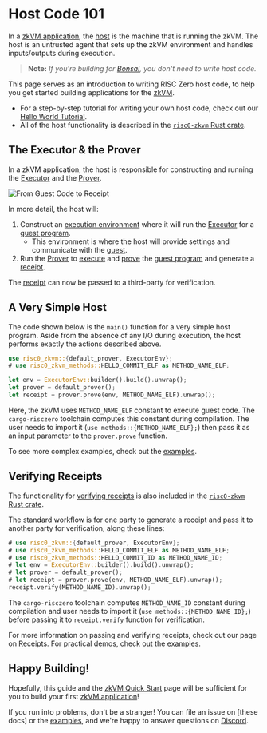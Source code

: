 # Host Code 101

In a [zkVM application][zkVM], the [host] is the machine that is running the
zkVM. The host is an untrusted agent that sets up the zkVM environment and
handles inputs/outputs during execution.

> **Note:** _If you're building for [Bonsai], you don't need to write host
> code._

This page serves as an introduction to writing RISC Zero host code, to help you
get started building applications for the [zkVM].

- For a step-by-step tutorial for writing your own host code, check out our
  [Hello World Tutorial][tutorial].
- All of the host functionality is described in the [`risc0-zkvm` Rust
  crate][risc0-zkvm].

## The Executor & the Prover

In a zkVM application, the host is responsible for constructing and running the
[Executor] and the [Prover].

![From Guest Code to Receipt][from-rust-to-receipt]

In more detail, the host will:

1. Construct an [execution environment][executor-env] where it will run the
   [Executor] for a [guest program].
   - This environment is where the host will provide settings and communicate
     with the [guest].
2. Run the [Prover] to [execute] and [prove] the [guest program] and generate a
   [receipt].

The [receipt] can now be passed to a third-party for verification.

## A Very Simple Host

The code shown below is the `main()` function for a very simple host program.
Aside from the absence of any I/O during execution, the host performs exactly
the actions described above.

```rust
use risc0_zkvm::{default_prover, ExecutorEnv};
# use risc0_zkvm_methods::HELLO_COMMIT_ELF as METHOD_NAME_ELF;

let env = ExecutorEnv::builder().build().unwrap();
let prover = default_prover();
let receipt = prover.prove(env, METHOD_NAME_ELF).unwrap();
```
Here, the zkVM uses `METHOD_NAME_ELF` constant to execute guest code. The `cargo-risczero` toolchain computes this constant during compilation. The user needs to import it (`use methods::{METHOD_NAME_ELF};`) then pass it as an input parameter to the `prover.prove` function.

To see more complex examples, check out the [examples].

## Verifying Receipts

The functionality for [verifying receipts][receipt-verify] is also included in
the [`risc0-zkvm` Rust crate][risc0-zkvm].

The standard workflow is for one party to generate a receipt and pass it to
another party for verification, along these lines:

```rust
# use risc0_zkvm::{default_prover, ExecutorEnv};
# use risc0_zkvm_methods::HELLO_COMMIT_ELF as METHOD_NAME_ELF;
# use risc0_zkvm_methods::HELLO_COMMIT_ID as METHOD_NAME_ID;
# let env = ExecutorEnv::builder().build().unwrap();
# let prover = default_prover();
# let receipt = prover.prove(env, METHOD_NAME_ELF).unwrap();
receipt.verify(METHOD_NAME_ID).unwrap();
```

The `cargo-risczero` toolchain computes `METHOD_NAME_ID` constant during compilation and user needs to import it (`use methods::{METHOD_NAME_ID};`) before passing it to `receipt.verify` function for verification.

For more information on passing and verifying receipts, check out our page on
[Receipts]. For practical demos, check out the [examples].

## Happy Building!

Hopefully, this guide and the [zkVM Quick Start][quickstart] page will be
sufficient for you to build your first [zkVM application][zkVM]!

If you run into problems, don't be a stranger! You can file an issue on [these
docs] or the [examples], and we're happy to answer questions on [Discord].

[Bonsai]: ../generating-proofs/remote-proving.md
[Discord]: https://discord.gg/risczero
[examples]: ./examples.md
[execute]: /terminology#execute
[executor]: /terminology#executor
[executor-env]: https://docs.rs/risc0-zkvm/0.21/risc0_zkvm/struct.ExecutorEnv.html
[from-rust-to-receipt]: /diagrams/from-rust-to-receipt.png
[guest]: /terminology#guest
[guest program]: /terminology#guest-program
[host]: /terminology#host
[journal]: /terminology#journal
[JSON]: https://github.com/risc0/risc0/blob/release-0.21/examples/json/src/main.rs
[method]: /terminology#method
[prove]: /terminology#prove
[Prover]: /terminology#prover
[quickstart]: ./quickstart.md
[receipt]: /terminology#receipt
[Receipts]: ./receipts.md
[receipt-verify]: https://docs.rs/risc0-zkvm/0.21/risc0_zkvm/struct.Receipt.html#method.verify
[risc0-zkvm]: https://docs.rs/risc0-zkvm
[tutorial]: ./tutorials/hello-world.md
[verifies]: /terminology#verify
[zkVM]: ./zkvm_overview.md
